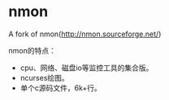 nmon
====

A fork of nmon(http://nmon.sourceforge.net/)

nmon的特点：

* cpu、网络、磁盘io等监控工具的集合版。  
* ncurses绘图。  
* 单个c源码文件，6k+行。  
